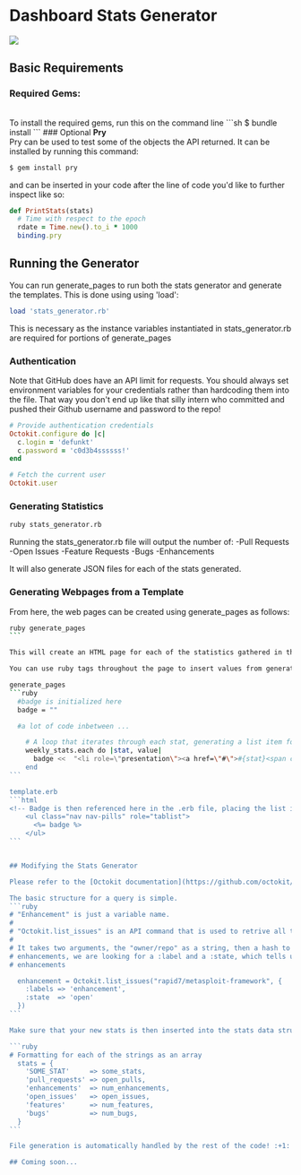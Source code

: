 # Dashboard Stats Generator

<img src="http://www.quickmeme.com/img/1d/1d96fce4df6e1166499194ed199d00030cc0dfa1e79014a5310cc2ef7d71cbaa.jpg" />


## Basic Requirements
### Required Gems:
<br>
To install the required gems, run this on the command line
```sh
$ bundle install
```
### Optional
<b>Pry</b>
<br>
Pry can be used to test some of the objects the API returned. It can be installed by running this command:

```sh
$ gem install pry
```
and can be inserted in your code after the line of code you'd like to further inspect like so:

```ruby
def PrintStats(stats)
  # Time with respect to the epoch
  rdate = Time.new().to_i * 1000
  binding.pry
```

## Running the Generator
You can run generate_pages to run both the stats generator and generate the templates. This is done using using 'load':

```ruby
load 'stats_generator.rb'
```

This is necessary as the instance variables instantiated in stats_generator.rb are required for portions of generate_pages
### Authentication

Note that GitHub does have an API limit for requests. You should always set environment variables for your credentials rather than hardcoding them into the file. That way you don't end up like that silly intern who committed and pushed their Github username and password to the repo!

```ruby
# Provide authentication credentials
Octokit.configure do |c|
  c.login = 'defunkt'
  c.password = 'c0d3b4ssssss!'
end

# Fetch the current user
Octokit.user

```

### Generating Statistics

```sh
ruby stats_generator.rb
```

Running the stats_generator.rb file will output the number of:
-Pull Requests
-Open Issues
-Feature Requests
-Bugs
-Enhancements

It will also generate JSON files for each of the stats generated.

### Generating Webpages from a Template

From here, the web pages can be created using generate_pages as follows:
````sh
ruby generate_pages
```

This will create an HTML page for each of the statistics gathered in the stats generator. You can change the default template by using editing the template.erb file.

You can use ruby tags throughout the page to insert values from generate_pages as follows:

generate_pages
```ruby
  #badge is initialized here
  badge = ""

  #a lot of code inbetween ...

    # A loop that iterates through each stat, generating a list item for each stat and then appending it to the badge string
    weekly_stats.each do |stat, value|
      badge <<  "<li role=\"presentation\"><a href=\"#\">#{stat}<span class=\"badge\">#{value}</span></a></li>"
    end
```

template.erb
```html
<!-- Badge is then referenced here in the .erb file, placing the list items generated in the rb file as html code. MAGIC!-->
    <ul class="nav nav-pills" role="tablist">
      <%= badge %>
    </ul>
```


## Modifying the Stats Generator

Please refer to the [Octokit documentation](https://github.com/octokit/octokit.rb) for the specifics on using the API. Additionally, pry can be used to gain a better understanding of the available information the API provides.

The basic structure for a query is simple.
```ruby
# "Enhancement" is just a variable name.
#
# "Octokit.list_issues" is an API command that is used to retrive all the issues from the repository.
#
# It takes two arguments, the "owner/repo" as a string, then a hash to filter out any parameters. For
# enhancements, we are looking for a :label and a :state, which tells us of any open issues labeled as
# enhancements

  enhancement = Octokit.list_issues("rapid7/metasploit-framework", {
    :labels => 'enhancement',
    :state  => 'open'
  })
```

Make sure that your new stats is then inserted into the stats data structure in ``` def GetStats ```:

```ruby
# Formatting for each of the strings as an array
  stats = {
    'SOME_STAT'     => some_stats,
    'pull_requests' => open_pulls,
    'enhancements'  => num_enhancements,
    'open_issues'   => open_issues,
    'features'      => num_features,
    'bugs'          => num_bugs,
  }
```

File generation is automatically handled by the rest of the code! :+1:

## Coming soon...
